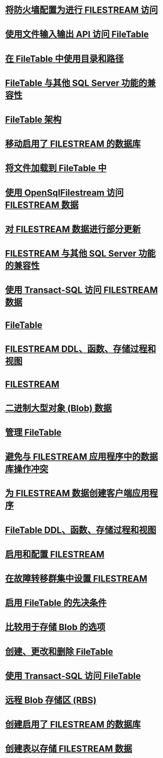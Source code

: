 # [将防火墙配置为进行 FILESTREAM 访问](configure-a-firewall-for-filestream-access.md)
# [使用文件输入输出 API 访问 FileTable](access-filetables-with-file-input-output-apis.md)
# [在 FileTable 中使用目录和路径](work-with-directories-and-paths-in-filetables.md)
# [FileTable 与其他 SQL Server 功能的兼容性](filetable-compatibility-with-other-sql-server-features.md)
# [FileTable 架构](filetable-schema.md)
# [移动启用了 FILESTREAM 的数据库](move-a-filestream-enabled-database.md)
# [将文件加载到 FileTable 中](load-files-into-filetables.md)
# [使用 OpenSqlFilestream 访问 FILESTREAM 数据](access-filestream-data-with-opensqlfilestream.md)
# [对 FILESTREAM 数据进行部分更新](make-partial-updates-to-filestream-data.md)
# [FILESTREAM 与其他 SQL Server 功能的兼容性](filestream-compatibility-with-other-sql-server-features.md)
# [使用 Transact-SQL 访问 FILESTREAM 数据](access-filestream-data-with-transact-sql.md)
# [FileTable](filetables-sql-server.md)
# [FILESTREAM DDL、函数、存储过程和视图](filestream-ddl-functions-stored-procedures-and-views.md)
# [FILESTREAM](filestream-sql-server.md)
# [二进制大型对象 (Blob) 数据](binary-large-object-blob-data-sql-server.md)
# [管理 FileTable](manage-filetables.md)
# [避免与 FILESTREAM 应用程序中的数据库操作冲突](avoid-conflicts-with-database-operations-in-filestream-applications.md)
# [为 FILESTREAM 数据创建客户端应用程序](create-client-applications-for-filestream-data.md)
# [FileTable DDL、函数、存储过程和视图](filetable-ddl-functions-stored-procedures-and-views.md)
# [启用和配置 FILESTREAM](enable-and-configure-filestream.md)
# [在故障转移群集中设置 FILESTREAM](set-up-filestream-on-a-failover-cluster.md)
# [启用 FileTable 的先决条件](enable-the-prerequisites-for-filetable.md)
# [比较用于存储 Blob 的选项](compare-options-for-storing-blobs-sql-server.md)
# [创建、更改和删除 FileTable](create-alter-and-drop-filetables.md)
# [使用 Transact-SQL 访问 FileTable](access-filetables-with-transact-sql.md)
# [远程 Blob 存储区 (RBS)](remote-blob-store-rbs-sql-server.md)
# [创建启用了 FILESTREAM 的数据库](create-a-filestream-enabled-database.md)
# [创建表以存储 FILESTREAM 数据](create-a-table-for-storing-filestream-data.md)
